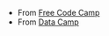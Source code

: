 - From [Free Code Camp](https://www.freecodecamp.org/news/how-to-use-the-tree-based-algorithm-for-machine-learning/#:~:text=The%20random%20forest%20algorithm%20works%20by%20completing%20the,most%20voted%20prediction%20result%20as%20the%20final%20prediction.) 
- From [Data Camp](https://www.datacamp.com/tutorial/random-forests-classifier-python)
